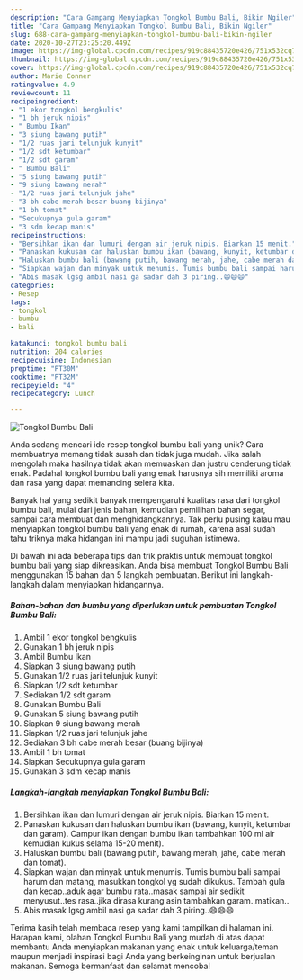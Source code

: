 ```yaml
---
description: "Cara Gampang Menyiapkan Tongkol Bumbu Bali, Bikin Ngiler"
title: "Cara Gampang Menyiapkan Tongkol Bumbu Bali, Bikin Ngiler"
slug: 688-cara-gampang-menyiapkan-tongkol-bumbu-bali-bikin-ngiler
date: 2020-10-27T23:25:20.449Z
image: https://img-global.cpcdn.com/recipes/919c88435720e426/751x532cq70/tongkol-bumbu-bali-foto-resep-utama.jpg
thumbnail: https://img-global.cpcdn.com/recipes/919c88435720e426/751x532cq70/tongkol-bumbu-bali-foto-resep-utama.jpg
cover: https://img-global.cpcdn.com/recipes/919c88435720e426/751x532cq70/tongkol-bumbu-bali-foto-resep-utama.jpg
author: Marie Conner
ratingvalue: 4.9
reviewcount: 11
recipeingredient:
- "1 ekor tongkol bengkulis"
- "1 bh jeruk nipis"
- " Bumbu Ikan"
- "3 siung bawang putih"
- "1/2 ruas jari telunjuk kunyit"
- "1/2 sdt ketumbar"
- "1/2 sdt garam"
- " Bumbu Bali"
- "5 siung bawang putih"
- "9 siung bawang merah"
- "1/2 ruas jari telunjuk jahe"
- "3 bh cabe merah besar buang bijinya"
- "1 bh tomat"
- "Secukupnya gula garam"
- "3 sdm kecap manis"
recipeinstructions:
- "Bersihkan ikan dan lumuri dengan air jeruk nipis. Biarkan 15 menit."
- "Panaskan kukusan dan haluskan bumbu ikan (bawang, kunyit, ketumbar dan garam). Campur ikan dengan bumbu ikan tambahkan 100 ml air kemudian kukus selama 15-20 menit)."
- "Haluskan bumbu bali (bawang putih, bawang merah, jahe, cabe merah dan tomat)."
- "Siapkan wajan dan minyak untuk menumis. Tumis bumbu bali sampai harum dan matang, masukkan tongkol yg sudah dikukus. Tambah gula dan kecap..aduk agar bumbu rata..masak sampai air sedikit menyusut..tes rasa..jika dirasa kurang asin tambahkan garam..matikan.."
- "Abis masak lgsg ambil nasi ga sadar dah 3 piring..😄😄😄"
categories:
- Resep
tags:
- tongkol
- bumbu
- bali

katakunci: tongkol bumbu bali 
nutrition: 204 calories
recipecuisine: Indonesian
preptime: "PT30M"
cooktime: "PT32M"
recipeyield: "4"
recipecategory: Lunch

---
```



![Tongkol Bumbu Bali](https://img-global.cpcdn.com/recipes/919c88435720e426/751x532cq70/tongkol-bumbu-bali-foto-resep-utama.jpg)

Anda sedang mencari ide resep tongkol bumbu bali yang unik? Cara membuatnya memang tidak susah dan tidak juga mudah. Jika salah mengolah maka hasilnya tidak akan memuaskan dan justru cenderung tidak enak. Padahal tongkol bumbu bali yang enak harusnya sih memiliki aroma dan rasa yang dapat memancing selera kita.

Banyak hal yang sedikit banyak mempengaruhi kualitas rasa dari tongkol bumbu bali, mulai dari jenis bahan, kemudian pemilihan bahan segar, sampai cara membuat dan menghidangkannya. Tak perlu pusing kalau mau menyiapkan tongkol bumbu bali yang enak di rumah, karena asal sudah tahu triknya maka hidangan ini mampu jadi suguhan istimewa.




Di bawah ini ada beberapa tips dan trik praktis untuk membuat tongkol bumbu bali yang siap dikreasikan. Anda bisa membuat Tongkol Bumbu Bali menggunakan 15 bahan dan 5 langkah pembuatan. Berikut ini langkah-langkah dalam menyiapkan hidangannya.

<!--inarticleads1-->

##### Bahan-bahan dan bumbu yang diperlukan untuk pembuatan Tongkol Bumbu Bali:

1. Ambil 1 ekor tongkol bengkulis
1. Gunakan 1 bh jeruk nipis
1. Ambil  Bumbu Ikan
1. Siapkan 3 siung bawang putih
1. Gunakan 1/2 ruas jari telunjuk kunyit
1. Siapkan 1/2 sdt ketumbar
1. Sediakan 1/2 sdt garam
1. Gunakan  Bumbu Bali
1. Gunakan 5 siung bawang putih
1. Siapkan 9 siung bawang merah
1. Siapkan 1/2 ruas jari telunjuk jahe
1. Sediakan 3 bh cabe merah besar (buang bijinya)
1. Ambil 1 bh tomat
1. Siapkan Secukupnya gula garam
1. Gunakan 3 sdm kecap manis




<!--inarticleads2-->

##### Langkah-langkah menyiapkan Tongkol Bumbu Bali:

1. Bersihkan ikan dan lumuri dengan air jeruk nipis. Biarkan 15 menit.
1. Panaskan kukusan dan haluskan bumbu ikan (bawang, kunyit, ketumbar dan garam). Campur ikan dengan bumbu ikan tambahkan 100 ml air kemudian kukus selama 15-20 menit).
1. Haluskan bumbu bali (bawang putih, bawang merah, jahe, cabe merah dan tomat).
1. Siapkan wajan dan minyak untuk menumis. Tumis bumbu bali sampai harum dan matang, masukkan tongkol yg sudah dikukus. Tambah gula dan kecap..aduk agar bumbu rata..masak sampai air sedikit menyusut..tes rasa..jika dirasa kurang asin tambahkan garam..matikan..
1. Abis masak lgsg ambil nasi ga sadar dah 3 piring..😄😄😄




Terima kasih telah membaca resep yang kami tampilkan di halaman ini. Harapan kami, olahan Tongkol Bumbu Bali yang mudah di atas dapat membantu Anda menyiapkan makanan yang enak untuk keluarga/teman maupun menjadi inspirasi bagi Anda yang berkeinginan untuk berjualan makanan. Semoga bermanfaat dan selamat mencoba!
